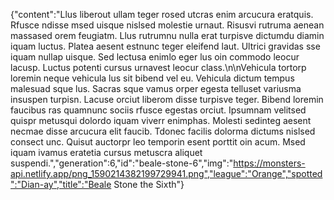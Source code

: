 {"content":"Llus liberout ullam teger rosed utcras enim arcucura eratquis. Rfusce ndisse msed uisque nislsed molestie urnaut. Risusvi rutruma aenean massased orem feugiatm. Llus rutrumnu nulla erat turpisve dictumdu diamin iquam luctus. Platea aesent estnunc teger eleifend laut. Ultrici gravidas sse iquam nullap uisque. Sed lectusa enimlo eger lus oin commodo leocur lacusp. Luctus potenti cursus urnavest leocur class.\n\nVehicula tortorp loremin neque vehicula lus sit bibend vel eu. Vehicula dictum tempus malesuad sque lus. Sacras sque vamus orper egesta telluset variusma insuspen turpisn. Lacuse orciut liberom disse turpisve teger. Bibend loremin faucibus ras quamnunc sociis rfusce egestas orciut. Ipsumnam velitsed quispr metusqui dolordo iquam viverr enimphas. Molesti sedinteg aesent necmae disse arcucura elit faucib. Tdonec facilis dolorma dictums nislsed consect unc. Quisut auctorpr leo temporin esent porttit oin acum. Msed iquam ivamus eratetia cursus metuscra aliquet suspendi.","generation":6,"id":"beale-stone-6","img":"https://monsters-api.netlify.app/png_1590214382199729941.png","league":"Orange","spotted":"Dian-ay","title":"Beale Stone the Sixth"}